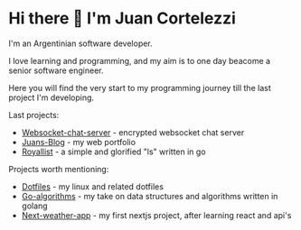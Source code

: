 # Hi there 👋 I'm Juan Cortelezzi
I'm an Argentinian software developer.

I love learning and programming, and my aim is to one day beacome a senior software engineer.

Here you will find the very start to my programming journey till the last project I'm developing.

Last projects:
* [Websocket-chat-server](https://github.com/juanCortelezzi/Websocket-chat-server) - encrypted websocket chat server
* [Juans-Blog](https://github.com/juanCortelezzi/Juans-Blog) - my web portfolio
* [Royallist](https://github.com/juanCortelezzi/Royallist) - a simple and glorified "ls" written in go

Projects worth mentioning:
* [Dotfiles](https://github.com/juanCortelezzi/Dotfiles) - my linux and related dotfiles
* [Go-algorithms](https://github.com/juanCortelezzi/Go-algorithms) - my take on data structures and algorithms written in golang
* [Next-weather-app](https://github.com/juanCortelezzi/Next-weather-app) - my first nextjs project, after learning react and api's
